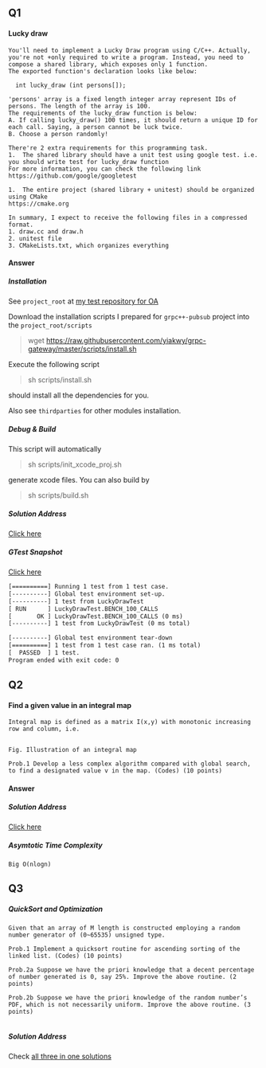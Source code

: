 
## Q1

#### Lucky draw

```
You'll need to implement a Lucky Draw program using C/C++. Actually, you're not +only required to write a program. Instead, you need to compose a shared library, which exposes only 1 function.
The exported function's declaration looks like below:
  
  int lucky_draw (int persons[]);
 
'persons' array is a fixed length integer array represent IDs of persons. The length of the array is 100.
The requirements of the lucky_draw function is below:
A. If calling lucky_draw() 100 times, it should return a unique ID for each call. Saying, a person cannot be luck twice.
B. Choose a person randomly!
 
There're 2 extra requirements for this programming task.
1.	The shared library should have a unit test using google test. i.e. you should write test for lucky_draw function
For more information, you can check the following link
https://github.com/google/googletest
 
1.	The entire project (shared library + unitest) should be organized using CMake
https://cmake.org
 
In summary, I expect to receive the following files in a compressed format.
1. draw.cc and draw.h
2. unitest file
3. CMakeLists.txt, which organizes everything
```

#### Answer

##### Installation

See `project_root` at [my test repository for OA](https://github.com/yiakwy/Onsite-Blackboard-Code-Interview/tree/master/apollo/cpp)

Download the installation scripts I prepared for `grpc++-pubsub` project into the `project_root/scripts`

> wget https://raw.githubusercontent.com/yiakwy/grpc-gateway/master/scripts/install.sh

Execute the following script

> sh scripts/install.sh

should install all the dependencies for you.

Also see `thirdparties` for other modules installation.

##### Debug & Build

This script will automatically

> sh scripts/init\_xcode\_proj.sh

generate xcode files. You can also build by 

> sh scripts/build.sh

##### Solution Address

[Click here](https://github.com/yiakwy/Onsite-Blackboard-Code-Interview/blob/master/apollo/cpp/src/modules/solutions/lucky_draw_stone_tech.hpp)

##### GTest Snapshot

[Click here](https://github.com/yiakwy/Onsite-Blackboard-Code-Interview/blob/master/apollo/cpp/tests/gtest/test_lucky_draw_benchmark.cpp)

```txt
[==========] Running 1 test from 1 test case.
[----------] Global test environment set-up.
[----------] 1 test from LuckyDrawTest
[ RUN      ] LuckyDrawTest.BENCH_100_CALLS
[       OK ] LuckyDrawTest.BENCH_100_CALLS (0 ms)
[----------] 1 test from LuckyDrawTest (0 ms total)

[----------] Global test environment tear-down
[==========] 1 test from 1 test case ran. (1 ms total)
[  PASSED  ] 1 test.
Program ended with exit code: 0
```

## Q2

#### Find a given value in an integral map

```
Integral map is defined as a matrix I(x,y) with monotonic increasing row and column, i.e.


Fig. Illustration of an integral map

Prob.1 Develop a less complex algorithm compared with global search, to find a designated value v in the map. (Codes) (10 points)

```

#### Answer

##### Solution Address

[Click here](https://github.com/yiakwy/Onsite-Blackboard-Code-Interview/blob/master/apollo/cpp/src/modules/solutions/integral_map.cpp)

##### Asymtotic Time Complexity

```
Big O(nlogn)
```

## Q3

##### QuickSort and Optimization

```
Given that an array of M length is constructed employing a random number generator of (0~65535) unsigned type.

Prob.1 Implement a quicksort routine for ascending sorting of the linked list. (Codes) (10 points)

Prob.2a Suppose we have the priori knowledge that a decent percentage of number generated is 0, say 25%. Improve the above routine. (2 points)

Prob.2b Suppose we have the priori knowledge of the random number’s PDF, which is not necessarily uniform. Improve the above routine. (3 points)


```

##### Solution Address

Check [all three in one solutions](https://github.com/yiakwy/Onsite-Blackboard-Code-Interview/blob/master/apollo/cpp/src/modules/solutions/quick_linked_sort.cpp)
